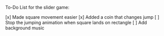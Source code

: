 To-Do List for the slider game:

[x] Made square movement easier
[x] Added a coin that changes jump
[ ] Stop the jumping animation when square lands on rectangle
[ ] Add background music